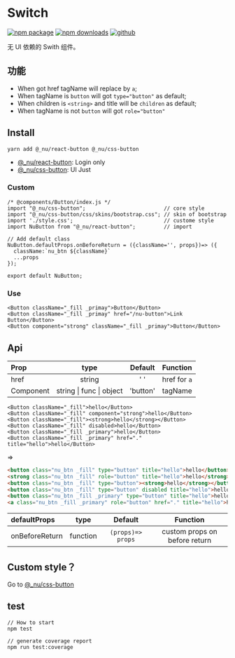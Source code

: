 # Switch

[![npm package][npm-badge]][npm-url]
[![npm downloads][npm-downloads]][npm-url]
[![github][git-badge]][git-url]

[npm-badge]: https://img.shields.io/npm/v/@_nu/react-button.svg
[npm-url]: https://www.npmjs.org/package/@_nu/react-button
[npm-downloads]: https://img.shields.io/npm/dw/@_nu/react-button
[git-url]: https://github.com/nu-system/react
[git-badge]: https://img.shields.io/github/stars/nu-system/react.svg?style=social

无 UI 依赖的 Swith 组件。

## 功能

- When got href tagName will replace by `a`;
- When tagName is `button` will got `type="button"` as default;
- When children is `<string>` and title will be `children` as default;
- When tagName is not `button` will got `role="button"`

## Install

```
yarn add @_nu/react-button @_nu/css-button
```

- [@\_nu/react-button](https://nu-system.github.io/react/button/): Login only
- [@\_nu/css-button](https://nu-system.github.io/css/button/): UI Just

### Custom

```JSX
/* @components/Button/index.js */
import "@_nu/css-button";                         // core style
import "@_nu/css-button/css/skins/bootstrap.css"; // skin of bootstrap
import './style.css';                             // custome style
import NuButton from "@_nu/react-button";         // import

// Add default class
NuButton.defaultProps.onBeforeReturn = ({className='', props})=> ({
  className:`nu_btn ${className}`
  ...props
});

export default NuButton;
```

### Use

```JSX
<Button className="_fill _primay">Button</Button>
<Button className="_fill _primay" href="/nu-button">Link Button</Button>
<Button component="strong" className="_fill _primay">Button</Button>
```

## Api

| Prop      |               type               | Default  |   Function   |
| :-------- | :------------------------------: | :------: | :----------: |
| href      |              string              | '&nbsp;' | href for `a` |
| Component | string &#124; func &#124; object | 'button' |   tagName    |

```JSX
<Button className="_fill">hello</Button>
<Button className="_fill" component="strong">hello</Button>
<Button className="_fill"><strong>hello</strong></Button>
<Button className="_fill" disabled>hello</Button>
<Button className="_fill _primary">hello</Button>
<Button className="_fill _primary" href="." title="hello">hello</Button>
```

=>

```HTML
<button class="nu_btn _fill" type="button" title="hello">hello</button>
<strong class="nu_btn _fill" role="button" title="hello">hello</strong>
<button class="nu_btn _fill" type="button"><strong>hello</strong></button>
<button class="nu_btn _fill" type="button" disabled title="hello">hello</button>
<button class="nu_btn _fill _primary" type="button" title="hello">hello</button>
<a class="nu_btn _fill _primary" role="button" href="." title="hello">hello</a>
```

| defaultProps   |   type   |      Default      |           Function            |
| :------------- | :------: | :---------------: | :---------------------------: |
| onBeforeReturn | function | `(props)=> props` | custom props on before return |

## Custom style？

Go to [@\_nu/css-button](https://nu-system.github.io/css/button/)

## test

```
// How to start
npm test
```

```
// generate coverage report
npm run test:coverage
```
